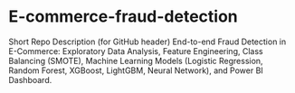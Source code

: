 # E-commerce-fraud-detection
Short Repo Description (for GitHub header)  End-to-end Fraud Detection in E-Commerce: Exploratory Data Analysis, Feature Engineering, Class Balancing (SMOTE), Machine Learning Models (Logistic Regression, Random Forest, XGBoost, LightGBM, Neural Network), and Power BI Dashboard.
